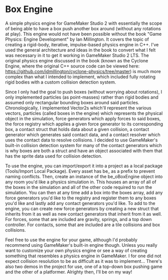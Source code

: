 # Box Engine
 A simple physics engine for GameMaker Studio 2 with essentially the scope of being able to have a box push another box around (without any rotations at play). This engine would not have been possible without the book "Game Physics: Engine Development" by Ian Millington. It covers the topic of creating a rigid-body, iterative, impulse-based physics engine in C++. I've used the general architecture and ideas in the book to convert what I felt was necessary in it to get it working in GameMaker Studio 2 LTS. The original physics engine discussed in the book (known as the Cyclone Engine, where the original C++ source code can be viewed here: https://github.com/idmillington/cyclone-physics/tree/master) is much more complex than what I intended to implement, which included fully rotating rigid bodies with a custom collision detection system.
 
 Since I only had the goal to push boxes (without worrying about rotations), I only implemented particles (as point-masses) rather than rigid bodies and assumed only rectangular bounding boxes around said particles. Chronologically, I implemented Vector2s which'll represent the various vectors, particles (called boxes in the engine) which represents the physical object in the simulation, force generators which apply forces to said boxes, the force registry which applies a given force generator to its corresponding box, a contact struct that holds data about a given collision, a contact generator which generates said contact data, and a contact resolver which uses the contact data to resolve collisions. I decided to use GameMaker's built-in collision detection system for many of the contact generators which is why boxes are both a struct and have an object associated with them that has the sprite data used for collision detection.

To use the engine, you can import/export it into a project as a local package (Tools/Import Local Package). Every asset has be_ as a prefix to prevent naming conflicts. Then, create an instance of the be_oBoxEngine object into any room you'd like a physics simulation in. This houses an array of all of the boxes in the simulation and all of the other code required to run the simulation. You can then at any time add a box into the boxes array, add any force generators you'd like to the registry and register them to any boxes you'd like and lastly add any contact generators you'd like. To add to the engine, you can create new force generators by creating a new struct that inherits from it as well as new contact generators that inherit from it as well. For forces, some that are included are gravity, springs, and a top down controller. For contacts, some that are included are a tile collisions and box collisions.

Feel free to use the engine for your game, although I'd probably recommend using GameMaker's built-in engine though. Unless you really want to customize your own physics engine or see a way of creating something that resembles a physics engine in GameMaker. I for one did not expect collision resolution to be as difficult as it was to implement... There's also two demos in the project for use, one of a top-down box pushing game and the other of a platformer. Alrighty then, I'll be on my way!
